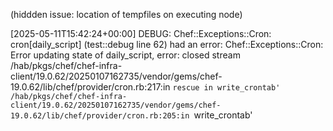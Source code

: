 (hiddden issue: location of tempfiles on executing node)

[2025-05-11T15:42:24+00:00] DEBUG: Chef::Exceptions::Cron: cron[daily_script] (test::debug line 62) had an error: Chef::Exceptions::Cron: Error updating state of daily_script, error: closed stream
/hab/pkgs/chef/chef-infra-client/19.0.62/20250107162735/vendor/gems/chef-19.0.62/lib/chef/provider/cron.rb:217:in `rescue in write_crontab'
/hab/pkgs/chef/chef-infra-client/19.0.62/20250107162735/vendor/gems/chef-19.0.62/lib/chef/provider/cron.rb:205:in `write_crontab'
